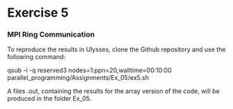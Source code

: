 # Exercise 5

### MPI Ring Communication

To reproduce the results in Ulysses, clone the Github repository and use the following command:

qsub -l -q reserved3 nodes=1:ppn=20,walltime=00:10:00 parallel_programming/Assignments/Ex_05/ex5.sh

A files .out, containing the results for the array version of the code, will be produced in the folder Ex_05.
